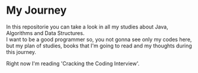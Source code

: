 # My Journey
In this repositorie you can take a look in all my studies about Java, Algorithms and Data Structures. <br>
I want to be a good programmer so, you not gonna see only my codes here, but my plan of studies, books that I'm going to read and my thoughts during this journey.

Right now I'm reading 'Cracking the Coding Interview'.